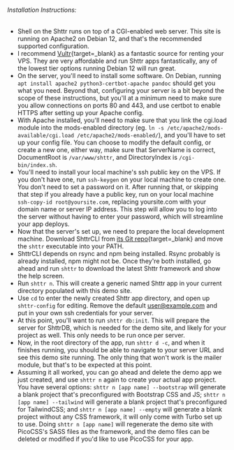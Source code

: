 ###### Installation Instructions:

- Shell on the Shttr runs on top of a CGI-enabled web server. This site is running on Apache2 on Debian 12, and that's the recommended supported configuration.
- I recommend [Vultr](https://vultr.com){target=_blank} as a fantastic source for renting your VPS. They are very affordable and run Shttr apps fantastically, any of the lowest tier options running Debian 12 will run great.
- On the server, you'll need to install some software. On Debian, running `apt install apache2 python3-certbot-apache pandoc` should get you what you need. Beyond that, configuring your server is a bit beyond the scope of these instructions, but you'll at a minimum need to make sure you allow connections on ports 80 and 443, and use certbot to enable HTTPS after setting up your Apache config.
- With Apache installed, you'll need to make sure that you link the cgi.load module into the mods-enabled directory (eg. `ln -s /etc/apache2/mods-available/cgi.load /etc/apache2/mods-enabled/`), and you'll have to set up your config file. You can choose to modify the default config, or create a new one, either way, make sure that ServerName is correct, DocumentRoot is `/var/www/shttr`, and DirectoryIndex is `/cgi-bin/index.sh`.
- You'll need to install your local machine's ssh public key on the VPS. If you don't have one, run `ssh-keygen` on your local machine to create one. You don't need to set a password on it. After running that, or skipping that step if you already have a public key, run on your local machine `ssh-copy-id root@yoursite.com`, replacing yoursite.com with your domain name or server IP address. This step will allow you to log into the server without having to enter your password, which will streamline your app deploys.
- Now that the server's set up, we need to prepare the local development machine. Download ShttrCLI from [its Git repo](https://git.calebstein.net/calebstein1/shttr){target=_blank} and move the `shttr` executable into your PATH.
- ShttrCLI depends on rsync and npm being installed. Rsync probably is already installed, npm might not be. Once they're both installed, go ahead and run `shttr` to download the latest Shttr framework and show the help screen.
- Run `shttr n`. This will create a generic named Shttr app in your current directory populated with this demo site.
- Use `cd` to enter the newly created Shttr app directory, and open up `shttr-config` for editing. Remove the default user@example.com and put in your own ssh credentials for your server.
- At this point, you'll want to run `shttr db:init`. This will prepare the server for ShttrDB, which is needed for the demo site, and likely for your project as well. This only needs to be run once per server.
- Now, in the root directory of the app, run `shttr d -c`, and when it finishes running, you should be able to navigate to your server URL and see this demo site running. The only thing that won't work is the mailer module, but that's to be expected at this point.
- Assuming it all worked, you can go ahead and delete the demo app we just created, and use `shttr n` again to create your actual app project. You have several options: `shttr n [app name] --bootstrap` will generate a blank project that's preconfigured with Bootstrap CSS and JS; `shttr n [app name] --tailwind` will generate a blank project that's preconfigured for TailwindCSS; and `shttr n [app name] --empty` will generate a blank project without any CSS framework, it will only come with Turbo set up to use. Doing `shttr n [app name]` will regenerate the demo site with PicoCSS's SASS files as the framework, and the demo files can be deleted or modified if you'd like to use PicoCSS for your app.
